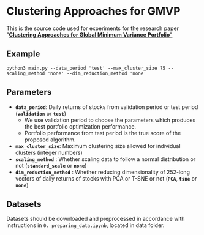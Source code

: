 # Clustering Approaches for GMVP

This is the source code used for experiments for the research paper "<a href = "https://arxiv.org/abs/2001.02966">__Clustering Approaches for Global Minimum Variance Portfolio__"</a>

## Example
```
python3 main.py --data_period 'test' --max_cluster_size 75 --scaling_method 'none' --dim_reduction_method 'none'
```

## Parameters

- __`data_period`__: Daily returns of stocks from validation period or test period (__`validation`__ or __`test`__)
  - We use validation period to choose the parameters which produces the best portfolio optimization performance.
  - Portfolio performance from test period is the true score of the proposed algorithm.
- __`max_cluster_size`__: Maximum clustering size allowed for individual clusters (integer numbers)
- __`scaling_method`__ : Whether scaling data to follow a normal distribution or not (__`standard_scale`__ or __`none`__)
- __`dim_reduction_method`__ : Whether reducing dimensionality of 252-long vectors of daily returns of stocks with PCA or T-SNE or not (__`PCA`__, __`tsne`__ or __`none`__)

## Datasets
Datasets should be downloaded and preprocessed in accordance with instructions in `0. preparing_data.ipynb`, located in data folder.

